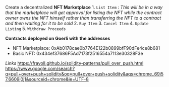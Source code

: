  Create a decentralized **NFT Marketplace**
    1. `List Item` : *This will be in a way that the marketplace will get approval for listing the NFT while the contract owner owns the NFT himself rather than transferring the NFT to a contract and then waiting for it to be sold*
    2. `Buy Item`
    3. `Cancel Item`
    4. `Update Listing` 
    5. `Withdraw Proceeds`

**Contracts deployed on Goerli with the addresses**
- NFT Marketplace: 0xAb0178cae0b7764E122b0899bfF90dFe4ce8b681
- Basic NFT: 0x434ef37686F5Ad7173f2516554a7113e30328F3e

*Links*
https://fravoll.github.io/solidity-patterns/pull_over_push.html
https://www.google.com/search?q=pull+over+push+solidity&oq=pull+over+push+solidity&aqs=chrome..69i57.6609j0j1&sourceid=chrome&ie=UTF-8
